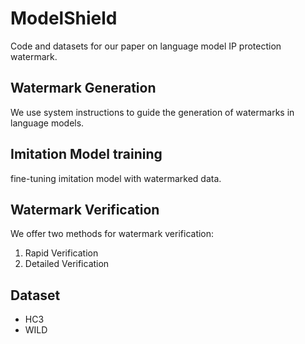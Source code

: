 
# ModelShield

Code and datasets for our paper on language model IP protection watermark.

## Watermark Generation
We use system instructions to guide the generation of watermarks in language models.

## Imitation Model training
fine-tuning imitation model with watermarked data.

## Watermark Verification
We offer two methods for watermark verification:
1. Rapid Verification
2. Detailed Verification

## Dataset
- HC3
- WILD
